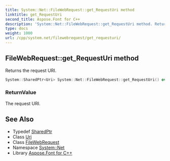 ```yaml
---
title: System::Net::FileWebRequest::get_RequestUri method
linktitle: get_RequestUri
second_title: Aspose.Font for C++
description: 'System::Net::FileWebRequest::get_RequestUri method. Returns the request URI in C++.'
type: docs
weight: 1000
url: /cpp/system.net/filewebrequest/get_requesturi/
---
```

## FileWebRequest::get_RequestUri method


Returns the request URI.

```cpp
System::SharedPtr<Uri> System::Net::FileWebRequest::get_RequestUri() override
```


### ReturnValue

The request URI.

## See Also

* Typedef [SharedPtr](../../../system/sharedptr/)
* Class [Uri](../../../system/uri/)
* Class [FileWebRequest](../)
* Namespace [System::Net](../../)
* Library [Aspose.Font for C++](../../../)
